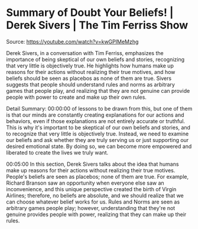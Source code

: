 # Summary of Doubt Your Beliefs! | Derek Sivers | The Tim Ferriss Show

Source: https://youtube.com/watch?v=kwGPIMeMzhg

Derek Sivers, in a conversation with Tim Ferriss, emphasizes the importance of being skeptical of our own beliefs and stories, recognizing that very little is objectively true. He highlights how humans make up reasons for their actions without realizing their true motives, and how beliefs should be seen as placebos as none of them are true. Sivers suggests that people should understand rules and norms as arbitrary games that people play, and realizing that they are not genuine can provide people with power to create and make up their own rules.

Detail Summary: 
00:00:00
of lessons to be drawn from this, but one of them is that our minds are constantly creating explanations for our actions and behaviors, even if those explanations are not entirely accurate or truthful. This is why it's important to be skeptical of our own beliefs and stories, and to recognize that very little is objectively true. Instead, we need to examine our beliefs and ask whether they are truly serving us or just supporting our desired emotional state. By doing so, we can become more empowered and liberated to create the lives we truly want.

00:05:00
In this section, Derek Sivers talks about the idea that humans make up reasons for their actions without realizing their true motives. People's beliefs are seen as placebos; none of them are true. For example, Richard Branson saw an opportunity when everyone else saw an inconvenience, and this unique perspective created the birth of Virgin Airlines; therefore, no beliefs are absolute, and we should realize that we can choose whatever belief works for us. Rules and Norms are seen as arbitrary games people play; however, understanding that they're not genuine provides people with power, realizing that they can make up their rules.

